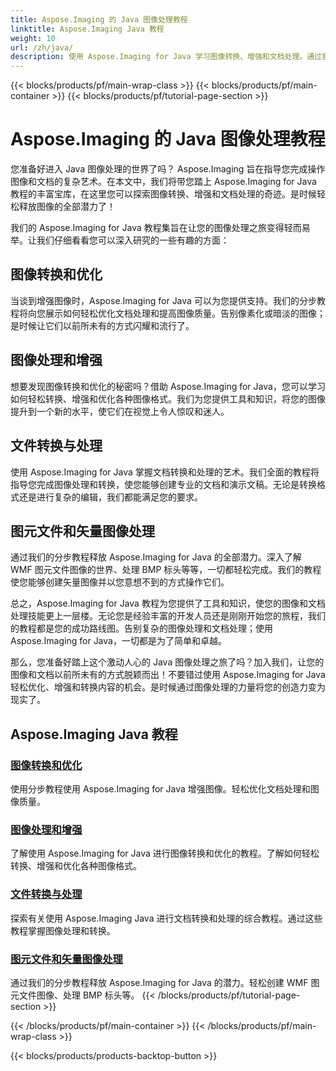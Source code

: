 ```yaml
---
title: Aspose.Imaging 的 Java 图像处理教程
linktitle: Aspose.Imaging Java 教程
weight: 10
url: /zh/java/
description: 使用 Aspose.Imaging for Java 学习图像转换、增强和文档处理。通过我们的教程轻松优化图像。
---
```


{{< blocks/products/pf/main-wrap-class >}}
{{< blocks/products/pf/main-container >}}
{{< blocks/products/pf/tutorial-page-section >}}

# Aspose.Imaging 的 Java 图像处理教程


您准备好进入 Java 图像处理的世界了吗？ Aspose.Imaging 旨在指导您完成操作图像和文档的复杂艺术。在本文中，我们将带您踏上 Aspose.Imaging for Java 教程的丰富宝库，在这里您可以探索图像转换、增强和文档处理的奇迹。是时候轻松释放图像的全部潜力了！

我们的 Aspose.Imaging for Java 教程集旨在让您的图像处理之旅变得轻而易举。让我们仔细看看您可以深入研究的一些有趣的方面：

## 图像转换和优化

当谈到增强图像时，Aspose.Imaging for Java 可以为您提供支持。我们的分步教程将向您展示如何轻松优化文档处理和提高图像质量。告别像素化或暗淡的图像；是时候让它们以前所未有的方式闪耀和流行了。

## 图像处理和增强

想要发现图像转换和优化的秘密吗？借助 Aspose.Imaging for Java，您可以学习如何轻松转换、增强和优化各种图像格式。我们为您提供工具和知识，将您的图像提升到一个新的水平，使它们在视觉上令人惊叹和迷人。

## 文件转换与处理

使用 Aspose.Imaging for Java 掌握文档转换和处理的艺术。我们全面的教程将指导您完成图像处理和转换，使您能够创建专业的文档和演示文稿。无论是转换格式还是进行复杂的编辑，我们都能满足您的要求。

## 图元文件和矢量图像处理

通过我们的分步教程释放 Aspose.Imaging for Java 的全部潜力。深入了解 WMF 图元文件图像的世界、处理 BMP 标头等等，一切都轻松完成。我们的教程使您能够创建矢量图像并以您意想不到的方式操作它们。

总之，Aspose.Imaging for Java 教程为您提供了工具和知识，使您的图像和文档处理技能更上一层楼。无论您是经验丰富的开发人员还是刚刚开始您的旅程，我们的教程都是您的成功路线图。告别复杂的图像处理和文档处理；使用 Aspose.Imaging for Java，一切都是为了简单和卓越。

那么，您准备好踏上这个激动人心的 Java 图像处理之旅了吗？加入我们，让您的图像和文档以前所未有的方式脱颖而出！不要错过使用 Aspose.Imaging for Java 轻松优化、增强和转换内容的机会。是时候通过图像处理的力量将您的创造力变为现实了。

## Aspose.Imaging Java 教程
### [图像转换和优化](./image-conversion-and-optimization/)
使用分步教程使用 Aspose.Imaging for Java 增强图像。轻松优化文档处理和图像质量。
### [图像处理和增强](./image-processing-and-enhancement/)
了解使用 Aspose.Imaging for Java 进行图像转换和优化的教程。了解如何轻松转换、增强和优化各种图像格式。
### [文件转换与处理](./document-conversion-and-processing/)
探索有关使用 Aspose.Imaging Java 进行文档转换和处理的综合教程。通过这些教程掌握图像处理和转换。
### [图元文件和矢量图像处理](./metafile-and-vector-image-handling/)
通过我们的分步教程释放 Aspose.Imaging for Java 的潜力。轻松创建 WMF 图元文件图像、处理 BMP 标头等。
{{< /blocks/products/pf/tutorial-page-section >}}

{{< /blocks/products/pf/main-container >}}
{{< /blocks/products/pf/main-wrap-class >}}

{{< blocks/products/products-backtop-button >}}
